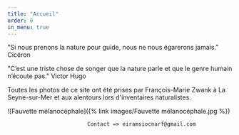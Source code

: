 ```yaml
---
title: "Accueil"
order: 0
in_menu: true
---
```

"Si nous prenons la nature pour guide, nous ne nous égarerons jamais."  Cicéron      
               

"C’est une triste chose de songer que la nature parle et que le genre humain n’écoute pas."  Victor Hugo

Toutes les photos de ce site ont été prises par François-Marie Zwank à La Seyne-sur-Mer et aux alentours lors d'inventaires naturalistes. 

 
![Fauvette mélanocéphale]({% link images/Fauvette mélanocéphale.jpg %}) 


                             Contact => eiramsiocnarf@gmail.com 